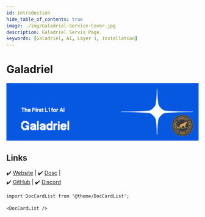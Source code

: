 ```yaml
---
id: introduction
hide_table_of_contents: true
image: ./img/Galadriel-Service-Cover.jpg
description: Galadriel Servis Page.
keywords: [Galadriel, AI, Layer 1, installation]
---
```

# Galadriel 

![Galadriel](./img/Galadriel-Service.jpg) 

## Links
 ✔️ [Website](https://galadriel.com/) |
 ✔️ [Dosc](https://docs.galadriel.com/) |  
 ✔️ [GitHub](https://github.com/galadriel-ai) |
 ✔️ [Discord](https://discord.gg/xfKhQWbVdV)


```mdx-code-block
import DocCardList from '@theme/DocCardList';

<DocCardList />
```
